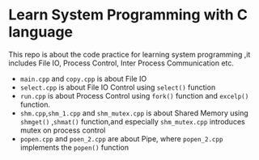 # Learn System Programming with C language
This repo is about the code practice for learning system programming
,it includes File IO, Process Control, Inter Process Communication etc.

+ `main.cpp` and `copy.cpp` is about File IO
+ `select.cpp` is about File IO Control using `select()` function
+ `run.cpp` is about Process Control using `fork()` function and `excelp()` function.
+ `shm.cpp`,`shm_1.cpp` and `shm_mutex.cpp` is about Shared Memory using `shmget()` ,`shmat()` function,and 
especially `shm_mutex.cpp` introduces mutex on process control
+ `popen.cpp` and `poen_2.cpp` are about Pipe, where `popen_2.cpp` implements the `popen()` function